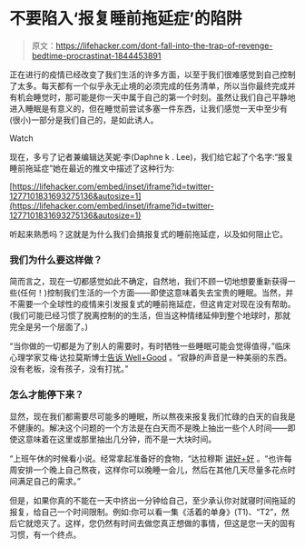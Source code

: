 # 不要陷入‘报复睡前拖延症’的陷阱

> 原文：<https://lifehacker.com/dont-fall-into-the-trap-of-revenge-bedtime-procrastinat-1844453891>

正在进行的疫情已经改变了我们生活的许多方面，以至于我们很难感觉到自己控制了太多。每天都有一个似乎永无止境的必须完成的任务清单，所以当你最终完成并有机会睡觉时，那可能是你一天中属于自己的第一个时刻。虽然让我们自己平静地进入睡眠是有意义的，但在睡觉前尝试多塞一件东西，让我们感觉一天中至少有(很小)一部分是我们自己的，是如此诱人。

Watch

现在，多亏了记者兼编辑达芙妮·李(Daphne k . Lee)，我们给它起了个名字:“报复睡前拖延症”她在最近的推文中描述了这种行为:

 [https://lifehacker.com/embed/inset/iframe?id=twitter-1277101831693275136&autosize=1](https://lifehacker.com/embed/inset/iframe?id=twitter-1277101831693275136&autosize=1) 

听起来熟悉吗？这就是为什么我们会搞报复式的睡前拖延症，以及如何阻止它。

### 我们为什么要这样做？

简而言之，现在一切都感觉如此不确定，自然地，我们不顾一切地想要重新获得一些(任何！)控制我们生活的一个方面——即使这意味着失去宝贵的睡眠。当然，并不需要一个全球性的疫情来引发报复式的睡前拖延症，但这肯定对现在没有帮助。(我们可能已经习惯了脱离控制的的生活，但当这种情绪延伸到整个地球时，那就完全是另一个层面了。)

“当你做的一切都是为了别人的需要时，有时牺牲一些睡眠可能会觉得值得，”临床心理学家艾梅·达拉莫斯博士[告诉 Well+Good](https://www.wellandgood.com/revenge-bedtime-procrastination/) 。“寂静的声音是一种美丽的东西。没有老板，没有孩子，没有打扰。”

### 怎么才能停下来？

显然，现在我们都需要尽可能多的睡眠，所以熬夜来报复我们忙碌的白天的自我是不健康的。解决这个问题的一个方法是在白天而不是晚上抽出一些个人时间——即使这意味着在这里或那里抽出几分钟，而不是一大块时间。

“上班午休的时候看小说。经常拿起准备好的食物，“达拉穆斯 [讲好+好](https://www.wellandgood.com/revenge-bedtime-procrastination/) 。“也许每周安排一个晚上自己熬夜，这样你可以晚睡一会儿，然后在其他几天尽量多花点时间满足自己的需求。”

但是，如果你真的不能在一天中挤出一分钟给自己，至少承认你对就寝时间拖延的报复，给自己一个时间限制。例如:你可以看一集《活着的单身》(T1)、“T2”，然后它就熄灭了。这样，您仍然有时间去做您真正想做的事情，但这是您一天的固有习惯，有一个终点。